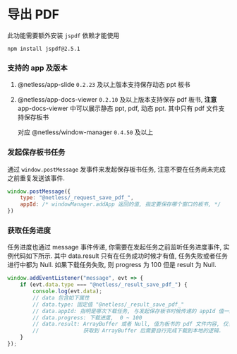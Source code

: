 # 导出 PDF

此功能需要额外安装 `jspdf` 依赖才能使用

```
npm install jspdf@2.5.1
```

### 支持的 app 及版本

1. @netless/app-slide  `0.2.23` 及以上版本支持保存动态 ppt 板书

2. @netless/app-docs-viewer  `0.2.10` 及以上版本支持保存 pdf 板书, **注意** app-docs-viewer 中可以展示静态 ppt, pdf, 动态 ppt. 其中只有 pdf 文件支持保存板书

   对应 @netless/window-manager `0.4.50` 及以上

### 发起保存板书任务

通过 `window.postMessage` 发事件来发起保存板书任务, 注意不要在任务尚未完成之前重复发送该事件.

```js
window.postMessage({
    type: "@netless/_request_save_pdf_",
    appId: /* windowManager.addApp 返回的值, 指定要保存哪个窗口的板书, */
})
```

### 获取任务进度

任务进度也通过 message 事件传递, 你需要在发起任务之前监听任务进度事件, 实例代码如下所示.
其中 data.result 只有在任务成功时候才有值, 任务失败或者任务进行中都为 Null.
如果下载任务失败, 则 progress 为 100 但是 result 为 Null.

```js
window.addEventListener("message", evt => {
    if (evt.data.type === "@netless/_result_save_pdf_") {
        console.log(evt.data);
        // data 包含如下属性
        // data.type: 固定值 "@netless/_result_save_pdf_"
        // data.appId: 指明是哪次下载任务, 与发起保存板书时候传递的 appId 值一致
        // data.progress: 下载进度,  0 ~ 100
        // data.result: ArrayBuffer 或者 Null, 值为板书的 pdf 文件内容, 仅当下载进度 100 时才有值.
        //              获取到 ArrayBuffer 后需要自行完成下载到本地的逻辑.
    }
});
```
